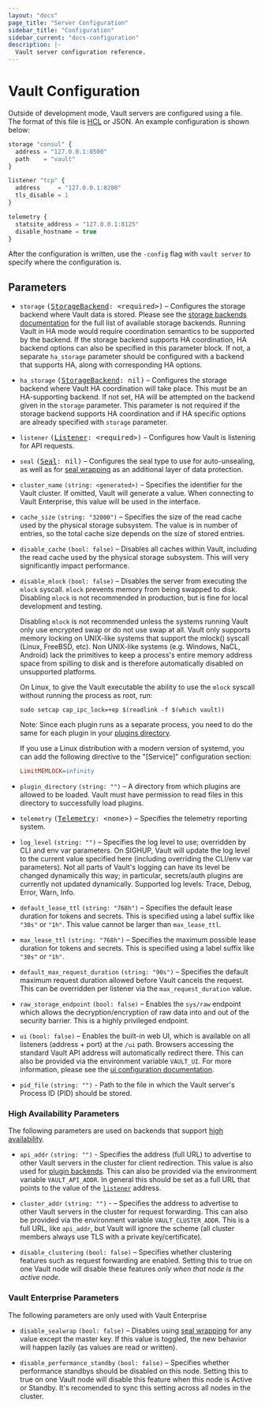 ```yaml
---
layout: "docs"
page_title: "Server Configuration"
sidebar_title: "Configuration"
sidebar_current: "docs-configuration"
description: |-
  Vault server configuration reference.
---
```


# Vault Configuration

Outside of development mode, Vault servers are configured using a file.
The format of this file is [HCL](https://github.com/hashicorp/hcl) or JSON.
An example configuration is shown below:

```javascript
storage "consul" {
  address = "127.0.0.1:8500"
  path    = "vault"
}

listener "tcp" {
  address     = "127.0.0.1:8200"
  tls_disable = 1
}

telemetry {
  statsite_address = "127.0.0.1:8125"
  disable_hostname = true
}
```

After the configuration is written, use the `-config` flag with `vault server`
to specify where the configuration is.

## Parameters

- `storage` <tt>([StorageBackend][storage-backend]: \<required\>)</tt> –
  Configures the storage backend where Vault data is stored. Please see the
  [storage backends documentation][storage-backend] for the full list of
  available storage backends. Running Vault in HA mode would require
  coordination semantics to be supported by the backend. If the storage backend
  supports HA coordination, HA backend options can also be specified in this
  parameter block. If not, a separate `ha_storage` parameter should be
  configured with a backend that supports HA, along with corresponding HA
  options.

- `ha_storage` <tt>([StorageBackend][storage-backend]: nil)</tt> – Configures
  the storage backend where Vault HA coordination will take place. This must be
  an HA-supporting backend. If not set, HA will be attempted on the backend
  given in the `storage` parameter. This parameter is not required if the
  storage backend supports HA coordination and if HA specific options are
  already specified with `storage` parameter.

- `listener` <tt>([Listener][listener]: \<required\>)</tt> – Configures how
  Vault is listening for API requests.

- `seal` <tt>([Seal][seal]: nil)</tt> – Configures the seal type to use for
  auto-unsealing, as well as for
  [seal wrapping][sealwrap] as an additional layer of data protection.

- `cluster_name` `(string: <generated>)` – Specifies the identifier for the
  Vault cluster. If omitted, Vault will generate a value. When connecting to
  Vault Enterprise, this value will be used in the interface.

- `cache_size` `(string: "32000")` – Specifies the size of the read cache used
  by the physical storage subsystem. The value is in number of entries, so the
  total cache size depends on the size of stored entries.

- `disable_cache` `(bool: false)` – Disables all caches within Vault, including
  the read cache used by the physical storage subsystem. This will very
  significantly impact performance.

- `disable_mlock` `(bool: false)` – Disables the server from executing the
  `mlock` syscall. `mlock` prevents memory from being swapped to disk. Disabling
  `mlock` is not recommended in production, but is fine for local development
  and testing.

    Disabling `mlock` is not recommended unless the systems running Vault only
    use encrypted swap or do not use swap at all. Vault only supports memory
    locking on UNIX-like systems that support the mlock() syscall (Linux, FreeBSD, etc).
    Non UNIX-like systems (e.g. Windows, NaCL, Android) lack the primitives to keep a
    process's entire memory address space from spilling to disk and is therefore
    automatically disabled on unsupported platforms.

    On Linux, to give the Vault executable the ability to use the `mlock`
    syscall without running the process as root, run:

    ```shell
    sudo setcap cap_ipc_lock=+ep $(readlink -f $(which vault))
    ```

    Note: Since each plugin runs as a separate process, you need to do the same for each plugin in your [plugins directory](https://www.vaultproject.io/docs/internals/plugins.html#plugin-directory).

    If you use a Linux distribution with a modern version of systemd, you can add
    the following directive to the "[Service]" configuration section:

    ```ini
    LimitMEMLOCK=infinity
    ```

- `plugin_directory` `(string: "")` – A directory from which plugins are
  allowed to be loaded. Vault must have permission to read files in this
  directory to successfully load plugins.

- `telemetry` <tt>([Telemetry][telemetry]: &lt;none&gt;)</tt> – Specifies the telemetry
  reporting system.

- `log_level` `(string: "")` – Specifies the log level to use; overridden by
  CLI and env var parameters. On SIGHUP, Vault will update the log level to the
  current value specified here (including overriding the CLI/env var
  parameters). Not all parts of Vault's logging can have its level be changed
  dynamically this way; in particular, secrets/auth plugins are currently not
  updated dynamically. Supported log levels: Trace, Debug, Error, Warn, Info.

- `default_lease_ttl` `(string: "768h")` – Specifies the default lease duration
  for tokens and secrets. This is specified using a label suffix like `"30s"` or
  `"1h"`. This value cannot be larger than `max_lease_ttl`.

- `max_lease_ttl` `(string: "768h")` – Specifies the maximum possible lease
  duration for tokens and secrets. This is specified using a label
  suffix like `"30s"` or `"1h"`.

- `default_max_request_duration` `(string: "90s")` – Specifies the default
  maximum request duration allowed before Vault cancels the request. This can
  be overridden per listener via the `max_request_duration` value.

- `raw_storage_endpoint` `(bool: false)` – Enables the `sys/raw` endpoint which
  allows the decryption/encryption of raw data into and out of the security
  barrier. This is a highly privileged endpoint.

- `ui` `(bool: false)` – Enables the built-in web UI, which is available on all
  listeners (address + port) at the `/ui` path. Browsers accessing the standard
  Vault API address will automatically redirect there. This can also be provided
  via the environment variable `VAULT_UI`. For more information, please see the
  [ui configuration documentation](/docs/configuration/ui/index.html).

- `pid_file` `(string: "")` - Path to the file in which the Vault server's
  Process ID (PID) should be stored.

### High Availability Parameters

The following parameters are used on backends that support [high availability][high-availability].

- `api_addr` `(string: "")` - Specifies the address (full URL) to advertise to
  other Vault servers in the cluster for client redirection. This value is also
  used for [plugin backends][plugins]. This can also be provided via the
  environment variable `VAULT_API_ADDR`. In general this should be set as a full
  URL that points to the value of the [`listener`](#listener) address.

- `cluster_addr` `(string: "")` -  – Specifies the address to advertise to other
  Vault servers in the cluster for request forwarding. This can also be provided
  via the environment variable `VAULT_CLUSTER_ADDR`. This is a full URL, like
  `api_addr`, but Vault will ignore the scheme (all cluster members always
  use TLS with a private key/certificate).

- `disable_clustering` `(bool: false)` – Specifies whether clustering features
  such as request forwarding are enabled. Setting this to true on one Vault node
  will disable these features _only when that node is the active node_.

### Vault Enterprise Parameters

The following parameters are only used with Vault Enterprise

- `disable_sealwrap` `(bool: false)` – Disables using [seal wrapping][sealwrap]
  for any value except the master key. If this value is toggled, the new
  behavior will happen lazily (as values are read or written).

- `disable_performance_standby` `(bool: false)` – Specifies whether performance
  standbys should be disabled on this node. Setting this to true on one Vault
  node will disable this feature when this node is Active or Standby. It's
  recomended to sync this setting across all nodes in the cluster.

[storage-backend]: /docs/configuration/storage/index.html
[listener]: /docs/configuration/listener/index.html
[seal]: /docs/configuration/seal/index.html
[sealwrap]: /docs/enterprise/sealwrap/index.html
[telemetry]: /docs/configuration/telemetry.html
[high-availability]: /docs/concepts/ha.html
[plugins]: /docs/plugin/index.html
